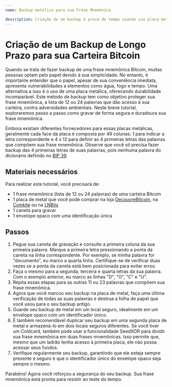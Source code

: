 ```yaml
---
name: Backup metálico para sua Frase Mnemônica

description: Criação de um backup à prova do tempo usando sua placa metálica
---
```


# Criação de um Backup de Longo Prazo para sua Carteira Bitcoin

Quando se trata de fazer backup de uma frase mnemônica Bitcoin, muitas pessoas optam pelo papel devido à sua simplicidade. No entanto, é importante entender que o papel, apesar de sua conveniência imediata, apresenta vulnerabilidades a elementos como água, fogo e tempo. Uma alternativa a isso é o uso de uma placa metálica, oferecendo durabilidade incomparável. Este método de backup tem como objetivo proteger sua frase mnemônica, a lista de 12 ou 24 palavras que dão acesso à sua carteira, contra adversidades ambientais. Neste breve tutorial, exploraremos passo a passo como gravar de forma segura e duradoura sua frase mnemônica.

Embora existam diferentes fornecedores para essas placas metálicas, geralmente cada face da placa é composta por 49 colunas: 1 para indicar a letra correspondente e 4 x 12 para definir as 4 primeiras letras das palavras que compõem sua frase mnemônica.
Observe que você só precisa fazer backup das 4 primeiras letras de suas palavras, pois nenhuma palavra do dicionário definido no [BIP 39](https://github.com/bitcoin/bips/blob/master/bip-0039.mediawiki).

## Materiais necessários

Para realizar este tutorial, você precisará de:

- 1 frase mnemônica (lista de 12 ou 24 palavras) de uma carteira Bitcoin
- 1 placa de metal que você pode comprar na loja [DecouvreBitcoin](https://shop.decouvrebitcoin.com/products/pack-backup-metal-classique), na [Coinkite](https://store.coinkite.com/store/seedplate) ou na [LNBits](https://shop.lnbits.com/product/metal-bitcoin-seed-phrase-backup-plate)
- 1 caneta para gravar
- 1 envelope opaco com uma identificação única

## Passos

1. Pegue sua caneta de gravação e consulte a primeira coluna da sua primeira palavra. Marque a primeira letra pressionando a ponta da caneta na linha correspondente. Por exemplo, se minha palavra for "documento", eu marco a quarta linha. Certifique-se de verificar duas vezes se a ponta da caneta está bem posicionada para evitar erros.
2. Faça o mesmo para a segunda, terceira e quarta letras da sua palavra. Com o exemplo anterior, eu marco as linhas "D", "O", "C" e "U".
3. Repita essas etapas para as outras 11 ou 23 palavras que compõem sua frase mnemônica.
4. Agora que você marcou seu backup na placa de metal, faça uma última verificação de todas as suas palavras e destrua a folha de papel que você usou para o seu backup antigo.
5. Guarde seu backup de metal em um local seguro, idealmente em um envelope opaco com um identificador único.
6. É também recomendável duplicar seu backup em uma segunda placa de metal e armazená-lo em dois locais seguros diferentes. Se você tiver um Coldcard, também pode usar a funcionalidade SeedXOR para dividir sua frase mnemônica em duas frases mnemônicas. Isso permite que, mesmo que um ladrão tenha acesso à primeira placa, ele não possa acessar seus fundos.
7. Verifique regularmente seu backup, garantindo que ele esteja sempre presente e seguro e que o identificador único do envelope opaco seja sempre o mesmo.

Parabéns! Agora você reforçou a segurança do seu backup. Sua frase mnemônica está pronta para resistir ao teste do tempo.
